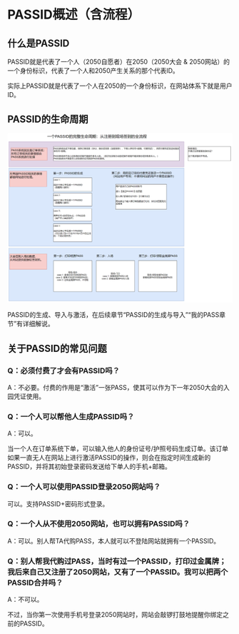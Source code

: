 # PASSID概述（含流程）

## 什么是PASSID

PASSID就是代表了一个人（2050自愿者）在2050（2050大会 & 2050网站）的一个身份标识，代表了一个人和2050产生关系的那个代表ID。

实际上PASSID就是代表了一个人在2050的一个身份标识，在网站体系下就是用户ID。

## PASSID的生命周期

![](../3/passid-lifecycle.png)

PASSID的生成、导入与激活，在后续章节“PASSID的生成与导入”“我的PASS章节”有详细解说。

## 关于PASSID的常见问题

### **Q**：必须付费了才会有**PASSID**吗？

A：不必要。付费的作用是“激活”一张PASS，使其可以作为下一年2050大会的入园凭证使用。

### **Q**：一个人可以帮他人生成**PASSID**吗？

A：可以。

当一个人在订单系统下单，可以输入他人的身份证号/护照号码生成订单。该订单如果一直无人在网站上进行激活PASSID的操作，则会在指定时间生成新的PASSID，并将其初始登录密码发送给下单人的手机+邮箱。

### **Q**：一个人可以使用**PASSID**登录**2050**网站吗？

可以。支持PASSID+密码形式登录。

### **Q**：一个人从不使用**2050**网站，也可以拥有**PASSID**吗？

A：可以。别人帮TA代购PASS，本人就可以不登陆网站就拥有一个PASSID。

### **Q**：别人帮我代购过**PASS**，当时有过一个**PASSID**，打印过金属牌；我后来自己又注册了**2050**网站，又有了一个**PASSID**。我可以把两个**PASSID**合并吗？

A：不可以。

不过，当你第一次使用手机号登录2050网站时，网站会敲锣打鼓地提醒你绑定之前的PASSID。